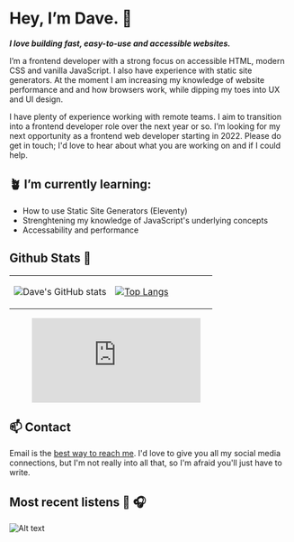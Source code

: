 # Hey, I’m Dave. 👋
***I love building fast, easy-to-use and accessible websites.***

I’m a frontend developer with a strong focus on accessible HTML, modern CSS and vanilla JavaScript. I also have experience with static site generators. At the moment I am increasing my knowledge of website performance and and how browsers work, while dipping my toes into UX and UI design.

I have plenty of experience working with remote teams. I aim to transition into a frontend developer role over the next year or so. I’m looking for my next opportunity as a frontend web developer starting in 2022. Please do get in touch; I'd love to hear about what you are working on and if I could help.
  
  
## 🪴 I’m currently learning:

- How to use Static Site Generators (Eleventy)
- Strenghtening my knowledge of JavaScript's underlying concepts
- Accessability and performance


## Github Stats 💫
<table width="100%" border="0"> 
  <tr>
  <td width="50%">
      
  ![Dave's GitHub stats](https://github-readme-stats.vercel.app/api?username=dwhenson&hide=issues&show_icons=true)

  </td>
  <td width="50%">

[![Top Langs](https://github-readme-stats.vercel.app/api/top-langs/?username=dwhenson&layout=compact)](https://github.com/dwhenson/github-readme-stats)
  </td>
  </table>
  
 <figure><embed src="https://wakatime.com/share/@dwhenson/f02a79ee-91f3-46f9-91d0-ec675b956883.svg"></embed></figure>

## 📫 Contact 

Email is the [best way to reach me](mailto:dave.henson@gmail.com). I'd love to give you all my social media connections, but I'm not really into all that, so I'm afraid you'll just have to write.  

## Most recent listens 🎵 🎧


  ![Alt text](https://spotify-recently-played-readme.vercel.app/api?user=tadpole-angel&count=5&width=500)

